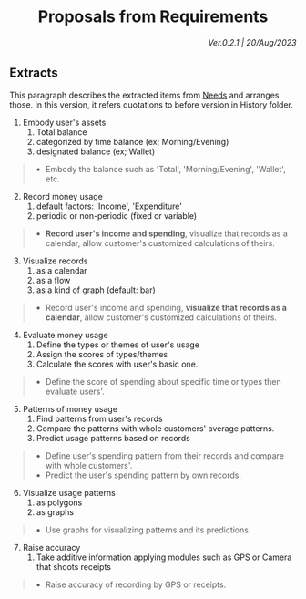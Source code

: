 # <center> Proposals from Requirements </center>

###### <p style="text-align: right"> Ver.0.2.1 | 20/Aug/2023 </p>

## Extracts
This paragraph describes the extracted items from [Needs](https://github.com/kkevin811015/Sebastian/blob/main/Documents/Requirements/Needs/Needs.md) and arranges those. In this version, it refers quotations to before version in History folder.

1. Embody user's assets
   1) Total balance
   2) categorized by time balance (ex; Morning/Evening)
   3) designated balance (ex; Wallet)
> * Embody the balance such as 'Total', 'Morning/Evening', 'Wallet', etc.

2. Record money usage
   1) default factors: 'Income', 'Expenditure'
   2) periodic or non-periodic (fixed or variable)
> * **Record user's income and spending**, visualize that records as a calendar, allow customer's customized calculations of theirs.

3. Visualize records
   1) as a calendar
   2) as a flow
   3) as a kind of graph (default: bar)
> * Record user's income and spending, **visualize that records as a calendar**, allow customer's customized calculations of theirs.

4. Evaluate money usage
   1) Define the types or themes of user's usage
   2) Assign the scores of types/themes
   3) Calculate the scores with user's basic one.
> * Define the score of spending about specific time or types then evaluate users'.

5. Patterns of money usage
   1) Find patterns from user's records
   2) Compare the patterns with whole customers' average patterns.
   3) Predict usage patterns based on records
> * Define user's spending pattern from their records and compare with whole customers'.
> * Predict the user's spending pattern by own records.

6. Visualize usage patterns
   1) as polygons
   2) as graphs
> * Use graphs for visualizing patterns and its predictions.

7. Raise accuracy
   1) Take additive information applying modules such as GPS or Camera that shoots receipts
> * Raise accuracy of recording by GPS or receipts.
